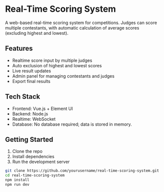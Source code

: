 # Real-Time Scoring System

A web-based real-time scoring system for competitions. Judges can score multiple contestants, with automatic calculation of average scores (excluding highest and lowest).

## Features

- Realtime score input by multiple judges
- Auto exclusion of highest and lowest scores
- Live result updates
- Admin panel for managing contestants and judges
- Export final results

## Tech Stack

- Frontend: Vue.js + Element UI
- Backend: Node.js 
- Realtime: WebSocket 
- Database: No database required; data is stored in memory.

## Getting Started

1. Clone the repo
2. Install dependencies
3. Run the development server

```bash
git clone https://github.com/yourusername/real-time-scoring-system.git
cd real-time-scoring-system
npm install
npm run dev
